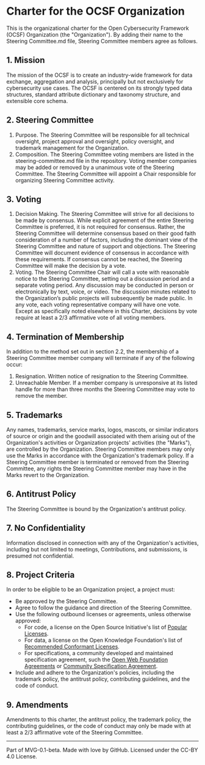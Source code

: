 # Charter for the OCSF Organization

This is the organizational charter for the Open Cybersecurity Framework (OCSF) Organization (the "Organization"). By adding their name to the Steering Committee.md file, Steering Committee members agree as follows.
## 1. Mission
The mission of the OCSF is to create an industry-wide framework for data exchange, aggregation and analysis, principally but not exclusively for cybersecurity use cases. The OCSF is centered on its strongly typed data structures, standard attribute dictionary and taxonomy structure, and extensible core schema.

## 2. Steering Committee
1. Purpose. The Steering Committee will be responsible for all technical oversight, project approval and oversight, policy oversight, and trademark management for the Organization.
2. Composition. The Steering Committee voting members are listed in the steering-committee.md file in the repository. Voting member companies may be added or removed by a unanimous vote of the Steering Committee. The Steering Committee will appoint a Chair responsible for organizing Steering Committee activity.

## 3. Voting
1. Decision Making. The Steering Committee will strive for all decisions to be made by consensus. While explicit agreement of the entire Steering Committee is preferred, it is not required for consensus. Rather, the Steering Committee will determine consensus based on their good faith consideration of a number of factors, including the dominant view of the Steering Committee and nature of support and objections. The Steering Committee will document evidence of consensus in accordance with these requirements. If consensus cannot be reached, the Steering Committee will make the decision by a vote.
2. Voting. The Steering Committee Chair will call a vote with reasonable notice to the Steering Committee, setting out a discussion period and a separate voting period. Any discussion may be conducted in person or electronically by text, voice, or video. The discussion minutes related to the Organization’s public projects will subsequently be made public. In any vote, each voting representative company will have one vote. Except as specifically noted elsewhere in this Charter, decisions by vote require at least a 2/3 affirmative vote of all voting members.

## 4. Termination of Membership
In addition to the method set out in section 2.2, the membership of a Steering Committee member company will terminate if any of the following occur:
1. Resignation. Written notice of resignation to the Steering Committee.
2. Unreachable Member. If a member company is unresponsive at its listed handle for more than three months the Steering Committee may vote to remove the member.

## 5. Trademarks
Any names, trademarks, service marks, logos, mascots, or similar indicators of source or origin and the goodwill associated with them arising out of the Organization's activities or Organization projects' activities (the "Marks"), are controlled by the Organization. Steering Committee members may only use the Marks in accordance with the Organization's trademark policy. If a Steering Committee member is terminated or removed from the Steering Committee, any rights the Steering Committee member may have in the Marks revert to the Organization.

## 6. Antitrust Policy
The Steering Committee is bound by the Organization's antitrust policy.

## 7. No Confidentiality
Information disclosed in connection with any of the Organization's activities, including but not limited to meetings, Contributions, and submissions, is presumed not confidential.

## 8. Project Criteria
In order to be eligible to be an Organization project, a project must:
* Be approved by the Steering Committee.
* Agree to follow the guidance and direction of the Steering Committee.
* Use the following outbound licenses or agreements, unless otherwise approved:
  * For code, a license on the Open Source Initiative's list of [Popular Licenses](https://opensource.org/licenses).
  * For data, a license on the Open Knowledge Foundation's list of [Recommended Conformant Licenses](http://opendefinition.org/licenses/).
  * For specifications, a community developed and maintained specification agreement, such the [Open Web Foundation Agreements](https://www.openwebfoundation.org/the-agreements) or [Community Specification Agreement](https://github.com/CommunitySpecification/1.0).
* Include and adhere to the Organization's policies, including the trademark policy, the antitrust policy, contributing guidelines, and the code of conduct.

## 9. Amendments
Amendments to this charter, the antitrust policy, the trademark policy, the contributing guidelines, or the code of conduct may only be made with at least a 2/3 affirmative vote of the Steering Committee.

---
Part of MVG-0.1-beta. Made with love by GitHub. Licensed under the CC-BY 4.0 License.
